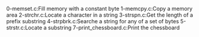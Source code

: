 0-memset.c:Fill memory with a constant byte
1-memcpy.c:Copy a memory area
2-strchr.c:Locate a character in a string
3-strspn.c:Get the length of a prefix substring
4-strpbrk.c:Searche a string for any of a set of bytes
5-strstr.c:Locate a substring
7-print_chessboard.c:Print the chessboard
